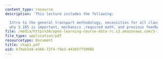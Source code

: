 ```yaml
---
content_type: resource
description: 'This lecture includes the following:

  Intro to the general transport methodology, necessities for all classes of materials,
  why 3.185 is important, mechanics ,required math, and previous feedback.'
file: /media/https%3A/open-learning-course-data-rc.s3.amazonaws.com/3-185-transport-phenomena-in-materials-engineering-fall-2003/b79ab3a9e56672f4f9e344305ff5998b_chap1.pdf
file_type: application/pdf
resourcetype: Document
title: chap1.pdf
uid: b79ab3a9-e566-72f4-f9e3-44305ff5998b
---
```

